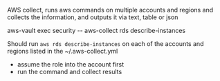 AWS collect, runs aws commands on multiple accounts and regions and collects the information, and outputs it via text, table or json

aws-vault exec security -- aws-collect rds describe-instances

Should run `aws rds describe-instances` on each of the accounts and regions listed in the ~/.aws-collect.yml 

- assume the role into the account first
- run the command and collect results
